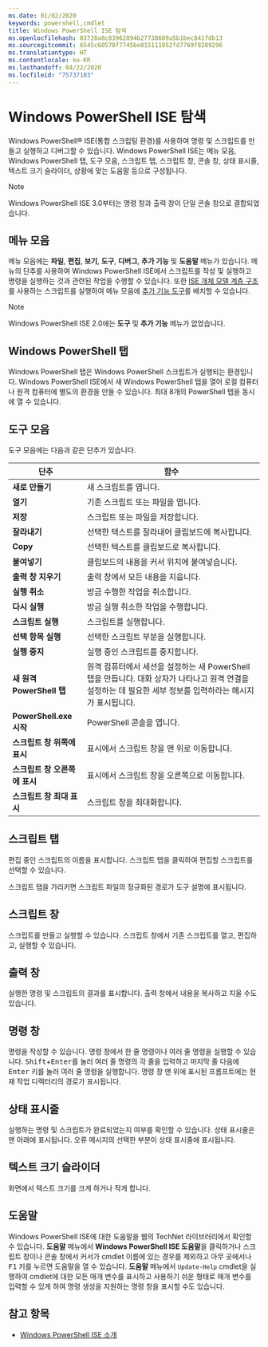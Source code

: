 ```yaml
---
ms.date: 01/02/2020
keywords: powershell,cmdlet
title: Windows PowerShell ISE 탐색
ms.openlocfilehash: 03728a8c83962894b27738609a5b1bec841fdb13
ms.sourcegitcommit: 6545c60578f7745be015111052fd7769f8289296
ms.translationtype: HT
ms.contentlocale: ko-KR
ms.lasthandoff: 04/22/2020
ms.locfileid: "75737103"
---
```

# <a name="exploring-the-windows-powershell-ise"></a>Windows PowerShell ISE 탐색

Windows PowerShell® ISE(통합 스크립팅 환경)를 사용하여 명령 및 스크립트를 만들고 실행하고 디버그할 수 있습니다. Windows PowerShell ISE는 메뉴 모음, Windows PowerShell 탭, 도구 모음, 스크립트 탭, 스크립트 창, 콘솔 창, 상태 표시줄, 텍스트 크기 슬라이더, 상황에 맞는 도움말 등으로 구성됩니다.

> [!NOTE]
> Windows PowerShell ISE 3.0부터는 명령 창과 출력 창이 단일 콘솔 창으로 결합되었습니다.

## <a name="menu-bar"></a>메뉴 모음

메뉴 모음에는 **파일**, **편집**, **보기**, **도구**, **디버그**, **추가 기능** 및 **도움말** 메뉴가 있습니다. 메뉴의 단추를 사용하여 Windows PowerShell ISE에서 스크립트를 작성 및 실행하고 명령을 실행하는 것과 관련된 작업을 수행할 수 있습니다. 또한 [ISE 개체 모델 계층 구조](object-model/The-ISEAddOnTool-Object.md)를 사용하는 스크립트를 실행하여 메뉴 모음에 [추가 기능 도구](object-model/The-ISE-Object-Model-Hierarchy.md)를 배치할 수 있습니다.

> [!NOTE]
> Windows PowerShell ISE 2.0에는 **도구** 및 **추가 기능** 메뉴가 없었습니다.

## <a name="windows-powershell-tabs"></a>Windows PowerShell 탭

Windows PowerShell 탭은 Windows PowerShell 스크립트가 실행되는 환경입니다. Windows PowerShell ISE에서 새 Windows PowerShell 탭을 열어 로컬 컴퓨터나 원격 컴퓨터에 별도의 환경을 만들 수 있습니다. 최대 8개의 PowerShell 탭을 동시에 열 수 있습니다.

## <a name="toolbar"></a>도구 모음

도구 모음에는 다음과 같은 단추가 있습니다.

|             단추             |                                                                                     함수                                                                                     |
| ------------------------------ | -------------------------------------------------------------------------------------------------------------------------------------------------------------------------------- |
| **새로 만들기**                        | 새 스크립트를 엽니다.                                                                                                                                                              |
| **열기**                       | 기존 스크립트 또는 파일을 엽니다.                                                                                                                                                |
| **저장**                       | 스크립트 또는 파일을 저장합니다.                                                                                                                                                          |
| **잘라내기**                        | 선택한 텍스트를 잘라내어 클립보드에 복사합니다.                                                                                                                           |
| **Copy**                       | 선택한 텍스트를 클립보드로 복사합니다.                                                                                                                                       |
| **붙여넣기**                      | 클립보드의 내용을 커서 위치에 붙여넣습니다.                                                                                                                     |
| **출력 창 지우기**          | 출력 창에서 모든 내용을 지웁니다.                                                                                                                                           |
| **실행 취소**                       | 방금 수행한 작업을 취소합니다.                                                                                                                                     |
| **다시 실행**                       | 방금 실행 취소한 작업을 수행합니다.                                                                                                                                        |
| **스크립트 실행**                 | 스크립트를 실행합니다.                                                                                                                                                                   |
| **선택 항목 실행**              | 선택한 스크립트 부분을 실행합니다.                                                                                                                                             |
| **실행 중지**             | 실행 중인 스크립트를 중지합니다.                                                                                                                                                  |
| **새 원격 PowerShell 탭**  | 원격 컴퓨터에서 세션을 설정하는 새 PowerShell 탭을 만듭니다. 대화 상자가 나타나고 원격 연결을 설정하는 데 필요한 세부 정보를 입력하라는 메시지가 표시됩니다. |
| **PowerShell.exe 시작**       | PowerShell 콘솔을 엽니다.                                                                                                                                                      |
| **스크립트 창 위쪽에 표시**       | 표시에서 스크립트 창을 맨 위로 이동합니다.                                                                                                                                 |
| **스크립트 창 오른쪽에 표시**     | 표시에서 스크립트 창을 오른쪽으로 이동합니다.                                                                                                                               |
| **스크립트 창 최대 표시** | 스크립트 창을 최대화합니다.                                                                                                                                                       |

## <a name="script-tab"></a>스크립트 탭

편집 중인 스크립트의 이름을 표시합니다. 스크립트 탭을 클릭하여 편집할 스크립트를 선택할 수 있습니다.

스크립트 탭을 가리키면 스크립트 파일의 정규화된 경로가 도구 설명에 표시됩니다.

## <a name="script-pane"></a>스크립트 창

스크립트를 만들고 실행할 수 있습니다. 스크립트 창에서 기존 스크립트를 열고, 편집하고, 실행할 수 있습니다.

## <a name="output-pane"></a>출력 창

실행한 명령 및 스크립트의 결과를 표시합니다. 출력 창에서 내용을 복사하고 지울 수도 있습니다.

## <a name="command-pane"></a>명령 창

명령을 작성할 수 있습니다. 명령 창에서 한 줄 명령이나 여러 줄 명령을 실행할 수 있습니다. <kbd>Shift</kbd>+<kbd>Enter</kbd>를 눌러 여러 줄 명령의 각 줄을 입력하고 마지막 줄 다음에 <kbd>Enter</kbd> 키를 눌러 여러 줄 명령을 실행합니다. 명령 창 맨 위에 표시된 프롬프트에는 현재 작업 디렉터리의 경로가 표시됩니다.

## <a name="status-bar"></a>상태 표시줄

실행하는 명령 및 스크립트가 완료되었는지 여부를 확인할 수 있습니다. 상태 표시줄은 맨 아래에 표시됩니다. 오류 메시지의 선택한 부분이 상태 표시줄에 표시됩니다.

## <a name="text-size-slider"></a>텍스트 크기 슬라이더

화면에서 텍스트 크기를 크게 하거나 작게 합니다.

## <a name="help"></a>도움말

Windows PowerShell ISE에 대한 도움말을 웹의 TechNet 라이브러리에서 확인할 수 있습니다. **도움말** 메뉴에서 **Windows PowerShell ISE 도움말**을 클릭하거나 스크립트 창이나 콘솔 창에서 커서가 cmdlet 이름에 있는 경우를 제외하고 아무 곳에서나 <kbd>F1</kbd> 키를 누르면 도움말을 열 수 있습니다.
**도움말** 메뉴에서 `Update-Help` cmdlet을 실행하여 cmdlet에 대한 모든 매개 변수를 표시하고 사용하기 쉬운 형태로 매개 변수를 입력할 수 있게 하여 명령 생성을 지원하는 명령 창을 표시할 수도 있습니다.

## <a name="see-also"></a>참고 항목

- [Windows PowerShell ISE 소개](Introducing-the-Windows-PowerShell-ISE.md)
